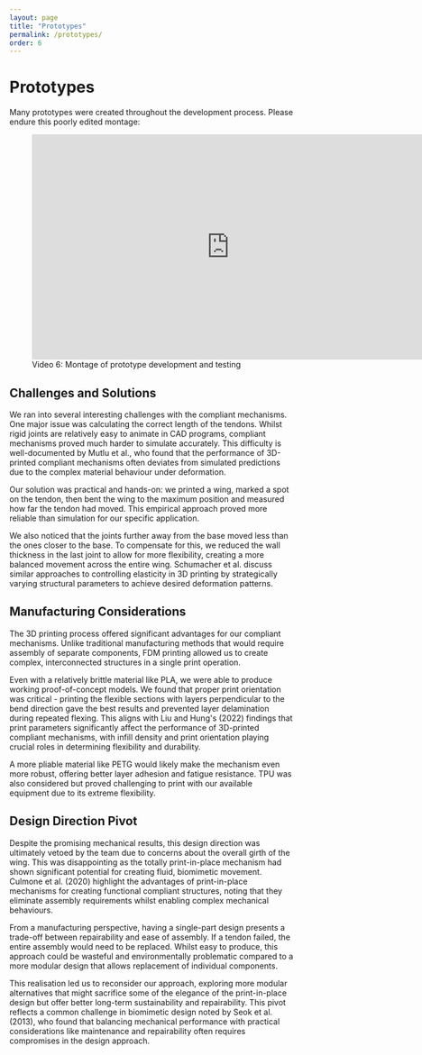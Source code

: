 ```yaml
---
layout: page
title: "Prototypes"
permalink: /prototypes/
order: 6
---
```


# Prototypes

Many prototypes were created throughout the development process. Please endure this poorly edited montage:

<figure>
  <iframe width="700" height="400" src="https://www.youtube.com/embed/eGq_Y_jL0Yc?cc_load_policy=1" frameborder="0" allowfullscreen></iframe>
  <figcaption>Video 6: Montage of prototype development and testing</figcaption>   
</figure>

## Challenges and Solutions

We ran into several interesting challenges with the compliant mechanisms. One major issue was calculating the correct length of the tendons. Whilst rigid joints are relatively easy to animate in CAD programs, compliant mechanisms proved much harder to simulate accurately. This difficulty is well-documented by Mutlu et al., who found that the performance of 3D-printed compliant mechanisms often deviates from simulated predictions due to the complex material behaviour under deformation.

Our solution was practical and hands-on: we printed a wing, marked a spot on the tendon, then bent the wing to the maximum position and measured how far the tendon had moved. This empirical approach proved more reliable than simulation for our specific application.

We also noticed that the joints further away from the base moved less than the ones closer to the base. To compensate for this, we reduced the wall thickness in the last joint to allow for more flexibility, creating a more balanced movement across the entire wing. Schumacher et al. discuss similar approaches to controlling elasticity in 3D printing by strategically varying structural parameters to achieve desired deformation patterns.

## Manufacturing Considerations

The 3D printing process offered significant advantages for our compliant mechanisms. Unlike traditional manufacturing methods that would require assembly of separate components, FDM printing allowed us to create complex, interconnected structures in a single print operation.

Even with a relatively brittle material like PLA, we were able to produce working proof-of-concept models. We found that proper print orientation was critical - printing the flexible sections with layers perpendicular to the bend direction gave the best results and prevented layer delamination during repeated flexing. This aligns with Liu and Hung's (2022) findings that print parameters significantly affect the performance of 3D-printed compliant mechanisms, with infill density and print orientation playing crucial roles in determining flexibility and durability.

A more pliable material like PETG would likely make the mechanism even more robust, offering better layer adhesion and fatigue resistance. TPU was also considered but proved challenging to print with our available equipment due to its extreme flexibility.

## Design Direction Pivot

Despite the promising mechanical results, this design direction was ultimately vetoed by the team due to concerns about the overall girth of the wing. This was disappointing as the totally print-in-place mechanism had shown significant potential for creating fluid, biomimetic movement. Culmone et al. (2020) highlight the advantages of print-in-place mechanisms for creating functional compliant structures, noting that they eliminate assembly requirements whilst enabling complex mechanical behaviours.

From a manufacturing perspective, having a single-part design presents a trade-off between repairability and ease of assembly. If a tendon failed, the entire assembly would need to be replaced. Whilst easy to produce, this approach could be wasteful and environmentally problematic compared to a more modular design that allows replacement of individual components.

This realisation led us to reconsider our approach, exploring more modular alternatives that might sacrifice some of the elegance of the print-in-place design but offer better long-term sustainability and repairability. This pivot reflects a common challenge in biomimetic design noted by Seok et al. (2013), who found that balancing mechanical performance with practical considerations like maintenance and repairability often requires compromises in the design approach.